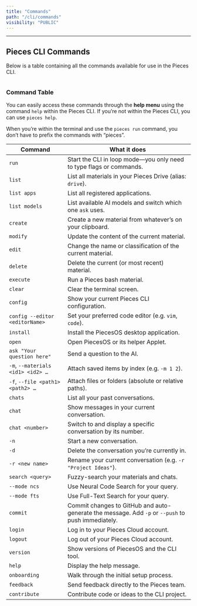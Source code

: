 ```yaml
---
title: "Commands"
path: "/cli/commands"
visibility: "PUBLIC"
---
```

***

## Pieces CLI Commands

Below is a table containing all the commands available for use in the Pieces CLI.

<Image src="https://storage.googleapis.com/hashnode_product_documentation_assets/cli_assets/commands/pieces_help.png" alt="" align="center" fullwidth="true" />

### Command Table

You can easily access these commands through the **help menu** using the command `help` within the Pieces CLI. If you’re not within the Pieces CLI, you can use `pieces help`.

When you’re within the terminal and use the `pieces run` command, you don’t have to prefix the commands with “pieces”.

| Command                           | What it does                                                                                      |
| --------------------------------- | ------------------------------------------------------------------------------------------------- |
| `run`                             | Start the CLI in loop mode—you only need to type flags or commands.                               |
| `list`                            | List all materials in your Pieces Drive (alias: `drive`).                                         |
| `list apps`                       | List all registered applications.                                                                 |
| `list models`                     | List available AI models and switch which one `ask` uses.                                         |
| `create`                          | Create a new material from whatever’s on your clipboard.                                          |
| `modify`                          | Update the content of the current material.                                                       |
| `edit`                            | Change the name or classification of the current material.                                        |
| `delete`                          | Delete the current (or most recent) material.                                                     |
| `execute`                         | Run a Pieces bash material.                                                                       |
| `clear`                           | Clear the terminal screen.                                                                        |
| `config`                          | Show your current Pieces CLI configuration.                                                       |
| `config --editor <editorName>`    | Set your preferred code editor (e.g. `vim`, `code`).                                              |
| `install`                         | Install the PiecesOS desktop application.                                                         |
| `open`                            | Open PiecesOS or its helper Applet.                                                               |
| `ask "Your question here"`        | Send a question to the AI.                                                                        |
| `-m`, `--materials <id1> <id2> …` | Attach saved items by index (e.g. `-m 1 2`).                                                      |
| `-f`, `--file <path1> <path2> …`  | Attach files or folders (absolute or relative paths).                                             |
| `chats`                           | List all your past conversations.                                                                 |
| `chat`                            | Show messages in your current conversation.                                                       |
| `chat <number>`                   | Switch to and display a specific conversation by its number.                                      |
| `-n`                              | Start a new conversation.                                                                         |
| `-d`                              | Delete the conversation you’re currently in.                                                      |
| `-r <new name>`                   | Rename your current conversation (e.g. `-r "Project Ideas"`).                                     |
| `search <query>`                  | Fuzzy-search your materials and chats.                                                            |
| `--mode ncs`                      | Use Neural Code Search for your query.                                                            |
| `--mode fts`                      | Use Full-Text Search for your query.                                                              |
| `commit`                          | Commit changes to GitHub and auto-generate the message. Add `-p` or `--push` to push immediately. |
| `login`                           | Log in to your Pieces Cloud account.                                                              |
| `logout`                          | Log out of your Pieces Cloud account.                                                             |
| `version`                         | Show versions of PiecesOS and the CLI tool.                                                       |
| `help`                            | Display the help message.                                                                         |
| `onboarding`                      | Walk through the initial setup process.                                                           |
| `feedback`                        | Send feedback directly to the Pieces team.                                                        |
| `contribute`                      | Contribute code or ideas to the CLI project.                                                      |
